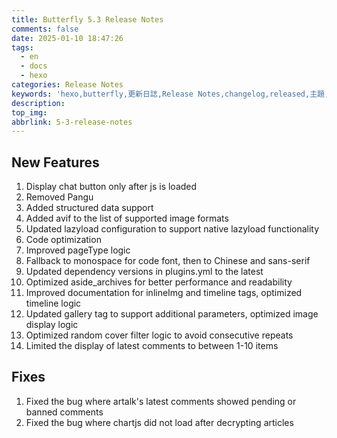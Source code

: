 ```yaml
---
title: Butterfly 5.3 Release Notes
comments: false
date: 2025-01-10 18:47:26
tags:
  - en
  - docs
  - hexo
categories: Release Notes
keywords: 'hexo,butterfly,更新日誌,Release Notes,changelog,released,主題,doc,教程,文件'
description:
top_img:
abbrlink: 5-3-release-notes
---
```


## New Features

1. Display chat button only after js is loaded
2. Removed Pangu
3. Added structured data support
4. Added avif to the list of supported image formats
5. Updated lazyload configuration to support native lazyload functionality
6. Code optimization
7. Improved pageType logic
8. Fallback to monospace for code font, then to Chinese and sans-serif
9. Updated dependency versions in plugins.yml to the latest
10. Optimized aside_archives for better performance and readability
11. Improved documentation for inlineImg and timeline tags, optimized timeline logic
12. Updated gallery tag to support additional parameters, optimized image display logic
13. Optimized random cover filter logic to avoid consecutive repeats
14. Limited the display of latest comments to between 1-10 items

## Fixes

1. Fixed the bug where artalk's latest comments showed pending or banned comments
2. Fixed the bug where chartjs did not load after decrypting articles